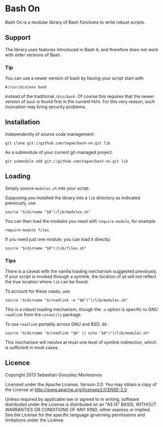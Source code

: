 Bash On
=======

Bash On is a modular library of Bash functions to write robust
scripts.

Support
-------

The library uses features introduced in Bash 4, and therefore does not
work with older versions of Bash.

### Tip

You can use a newer version of bash by having your script start with

    #!/usr/bin/env bash

instead of the traditional `/bin/bash`. Of course this requires that
the newer version of `bash` is found first in the current `PATH`.  For
this very reason, such invocation may bring security problems.

Installation
------------

Independently of source code management:

    git clone git://github.com/tagae/bash-on.git lib

As a submodule of your current git-managed project:

    git submodule add git://github.com/tagae/bash-on.git lib

Loading
-------

Simply source `modules.sh` into your script.

Supposing you installed the library into a `lib` directory as
indicated previously, use

    source "$(dirname "$0")/lib/modules.sh"

You can then load the modules you need with `require-module`, for
example

    require-module files

If you need just one module, you can load it directly:

    source "$(dirname "$0")/lib/files.sh"

### Tips

There is a caveat with the vanilla loading mechanism suggested
previously. If your script is invoked through a symlink, the location
of `$0` will not reflect the true location where `lib` can be found.

To account for these cases, use

    source "$(dirname "$(readlink -e "$0")")/lib/modules.sh"

This is a robust loading mechanism, though the `-e` option is specific
to GNU `readlink` from the `coreutils` package.

To use `readlink` portably across GNU and BSD, do

    source "$(dirname "$(readlink "$0" || echo "$0")")/lib/modules.sh"

This mechanism will resolve at most one level of symlink indirection,
which is sufficient in most cases.

Licence
-------

Copyright 2013 Sebastián González Montesinos

Licensed under the Apache License, Version 2.0.
You may obtain a copy of the License at
http://www.apache.org/licenses/LICENSE-2.0

Unless required by applicable law or agreed to in writing, software
distributed under the License is distributed on an "AS IS" BASIS,
WITHOUT WARRANTIES OR CONDITIONS OF ANY KIND, either express or
implied.  See the License for the specific language governing
permissions and limitations under the License.
